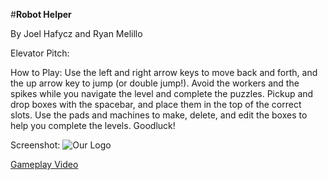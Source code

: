 #**Robot Helper**

By Joel Hafycz and Ryan Melillo


Elevator Pitch:



How to Play:
Use the left and right arrow keys to move back and forth, and the up arrow key to jump (or double jump!). Avoid the workers and the spikes while you navigate the level and complete the puzzles. Pickup and drop boxes with the spacebar, and place them in the top of the correct slots. Use the pads and machines to make, delete, and edit the boxes to help you complete the levels. Goodluck!


Screenshot:
![Our Logo](https://github.com/UD-CISC374/educational-game-project-joel-hafycz-ryan-melillo/tree/master/src/assets/screenshots/robothelperlarge.png)

[Gameplay Video](https://youtu.be/VuRvvs15zKA)
